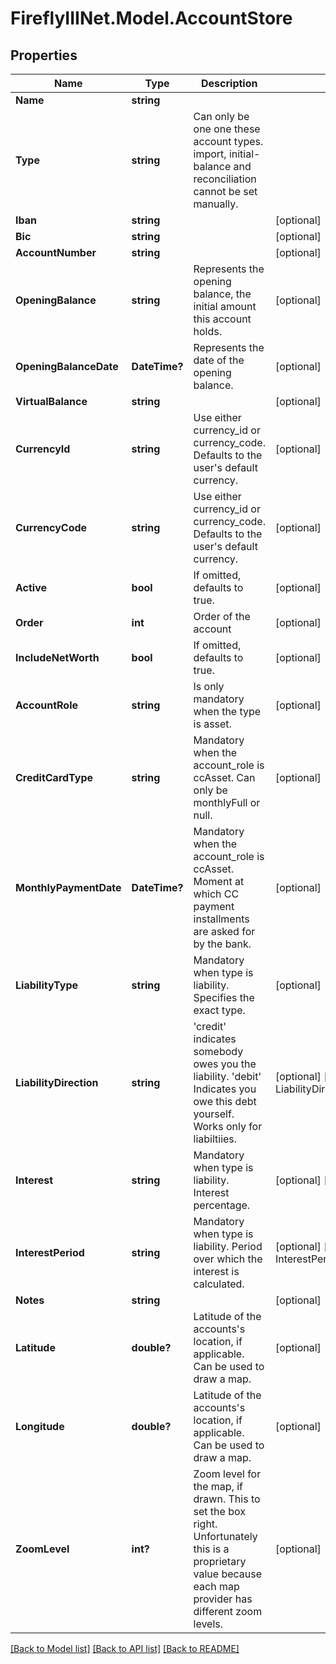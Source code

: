 # FireflyIIINet.Model.AccountStore

## Properties

Name | Type | Description | Notes
------------ | ------------- | ------------- | -------------
**Name** | **string** |  | 
**Type** | **string** | Can only be one one these account types. import, initial-balance and reconciliation cannot be set manually. | 
**Iban** | **string** |  | [optional] 
**Bic** | **string** |  | [optional] 
**AccountNumber** | **string** |  | [optional] 
**OpeningBalance** | **string** | Represents the opening balance, the initial amount this account holds. | [optional] 
**OpeningBalanceDate** | **DateTime?** | Represents the date of the opening balance. | [optional] 
**VirtualBalance** | **string** |  | [optional] 
**CurrencyId** | **string** | Use either currency_id or currency_code. Defaults to the user&#39;s default currency. | [optional] 
**CurrencyCode** | **string** | Use either currency_id or currency_code. Defaults to the user&#39;s default currency. | [optional] 
**Active** | **bool** | If omitted, defaults to true. | [optional] 
**Order** | **int** | Order of the account | [optional] 
**IncludeNetWorth** | **bool** | If omitted, defaults to true. | [optional] 
**AccountRole** | **string** | Is only mandatory when the type is asset. | [optional] 
**CreditCardType** | **string** | Mandatory when the account_role is ccAsset. Can only be monthlyFull or null. | [optional] 
**MonthlyPaymentDate** | **DateTime?** | Mandatory when the account_role is ccAsset. Moment at which CC payment installments are asked for by the bank. | [optional] 
**LiabilityType** | **string** | Mandatory when type is liability. Specifies the exact type. | [optional] 
**LiabilityDirection** | **string** | &#39;credit&#39; indicates somebody owes you the liability. &#39;debit&#39; Indicates you owe this debt yourself. Works only for liabiltiies. | [optional] [default to LiabilityDirectionEnum.Debit]
**Interest** | **string** | Mandatory when type is liability. Interest percentage. | [optional] [default to "0"]
**InterestPeriod** | **string** | Mandatory when type is liability. Period over which the interest is calculated. | [optional] [default to InterestPeriodEnum.Monthly]
**Notes** | **string** |  | [optional] 
**Latitude** | **double?** | Latitude of the accounts&#39;s location, if applicable. Can be used to draw a map. | [optional] 
**Longitude** | **double?** | Latitude of the accounts&#39;s location, if applicable. Can be used to draw a map. | [optional] 
**ZoomLevel** | **int?** | Zoom level for the map, if drawn. This to set the box right. Unfortunately this is a proprietary value because each map provider has different zoom levels. | [optional] 

[[Back to Model list]](../README.md#documentation-for-models) [[Back to API list]](../README.md#documentation-for-api-endpoints) [[Back to README]](../README.md)

